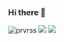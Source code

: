 ### Hi there 👋

<img src="https://komarev.com/ghpvc/?username=prvrss&label=Profile%20views&color=1a2f33&style=flat" alt="prvrss" />

<picture>
<source
  srcset="https://github-readme-stats.vercel.app/api?username=prvrss&show_icons=true&hide_border=true&theme=dark"
  media="(prefers-color-scheme: dark)"
/>
<source
  srcset="https://github-readme-stats.vercel.app/api?username=prvrss&show_icons=true&hide_border=true&theme"
  media="(prefers-color-scheme: light), (prefers-color-scheme: no-preference)"
/>
<img  src="https://github-readme-stats.vercel.app/api?username=prvrss&show_icons=true&hide_border=true" />
</picture>

<picture>
<source
  srcset="https://github-readme-stats.vercel.app/api/top-langs/?username=prvrss&size_weight=0.5&count_weight=0.5&hide=Makefile&langs_count=7&layout=compact&theme=dark"
  media="(prefers-color-scheme: dark)"
/>
<source
  srcset="https://github-readme-stats.vercel.app/api/top-langs/?username=prvrss&size_weight=0.5&count_weight=0.5&hide=Makefile&langs_count=7&layout=compact"
  media="(prefers-color-scheme: light), (prefers-color-scheme: no-preference)"
/>
<img src="https://github-readme-stats.vercel.app/api/top-langs/?username=prvrss" />
</picture>
